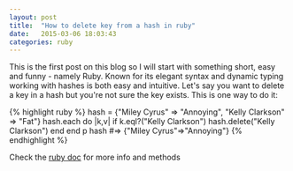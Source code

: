 ```yaml
---
layout: post
title:  "How to delete key from a hash in ruby"
date:   2015-03-06 18:03:43
categories: ruby
---
```

This is the first post on this blog so I will start with something short, easy and funny - namely Ruby. Known for its elegant syntax and dynamic typing working with hashes is both easy and intuitive. Let's say you want to delete a key in a hash but you're not sure the key exists. This is one way to do it:

{% highlight ruby %}
hash = {"Miley Cyrus" => "Annoying", "Kelly Clarkson" => "Fat"}
hash.each do |k,v|
  if k.eql?("Kelly Clarkson")
    hash.delete("Kelly Clarkson")
  end
end
p hash
#=> {"Miley Cyrus"=>"Annoying"}
{% endhighlight %}

Check the [ruby doc][ruby] for more info and methods

[ruby]:        http://ruby-doc.org/core-2.2.0/Hash.html
